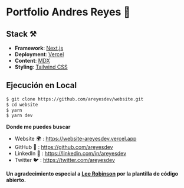 # Portfolio Andres Reyes 🎉

## Stack ⚒️

- **Framework**: [Next.js](https://nextjs.org/)
- **Deployment**: [Vercel](https://vercel.com)
- **Content**: [MDX](https://github.com/mdx-js/mdx)
- **Styling**: [Tailwind CSS](https://tailwindcss.com/)

## Ejecución en Local

```bash
$ git clone https://github.com/areyesdev/website.git
$ cd website
$ yarn
$ yarn dev
```

**Donde me puedes buscar**

- Website 🌍 : https://website-areyesdev.vercel.app
- GitHub 🦑 : https://github.com/areyesdev
- LinkedIn 📝 : https://linkedin.com/in/areyesdev
- Twitter 🐦 : https://twitter.com/areyesdev

**Un agradecimiento especial a [Lee Robinson](https://leerob.io/) por la plantilla de código abierto.**
